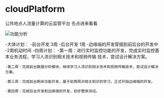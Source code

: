 # cloudPlatform
公共地点人流量计算的云监管平台 先点进来看看

![功能分析](https://github.com/wxylll/cloudPlatform/blob/master/image/%E5%85%AC%E5%85%B1%E5%9C%B0%E7%82%B9%E4%BA%BA%E6%B5%81%E9%87%8F%E8%AE%A1%E7%AE%97%E7%9A%84%E4%BA%91%E7%9B%91%E7%AE%A1%E5%B9%B3%E5%8F%B0.png)


-大体计划：
	-前台开发 3周
	-后台开发 1周
	-边缘端的开发穿插到前后台的开发中
	-2周机动时间
-四周计划：
	-第一周：进行实时监控功能的开发，完成实时监控基本业务流程，学习人流识别相关技术和视频传输
	技术，尝试设计解决方案。

	-第二周：完成前台数据分析模块，继续学习人流识别相关技术和视频传输技术，尝试设计解决方案。

	-第三周：完成前台剩余功能开发，基于前两周对相关知识的学习，正式开始边缘端的开发。

	-第四周：完成后台开发和边缘端的开发，初步整体测试。
